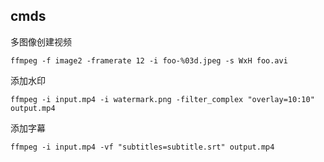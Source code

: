 ## cmds
多图像创建视频
```
ffmpeg -f image2 -framerate 12 -i foo-%03d.jpeg -s WxH foo.avi
```

添加水印
```
ffmpeg -i input.mp4 -i watermark.png -filter_complex "overlay=10:10" output.mp4
```

添加字幕
```
ffmpeg -i input.mp4 -vf "subtitles=subtitle.srt" output.mp4
```
